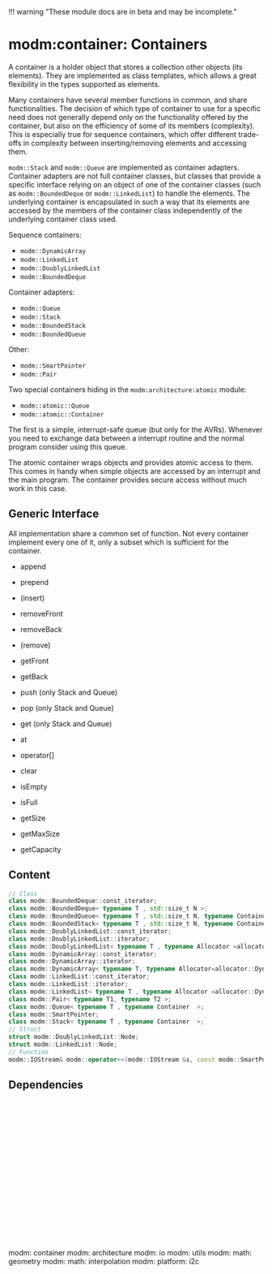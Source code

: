 !!! warning "These module docs are in beta and may be incomplete."

# modm:container: Containers

A container is a holder object that stores a collection other objects (its
elements). They are implemented as class templates, which allows a great
flexibility in the types supported as elements.

Many containers have several member functions in common, and share
functionalities. The decision of which type of container to use for a specific
need does not generally depend only on the functionality offered by the
container, but also on the efficiency of some of its members (complexity).
This is especially true for sequence containers, which offer different
trade-offs in complexity between inserting/removing elements and accessing
them.

`modm::Stack` and `modm::Queue` are implemented as container adapters. Container
adapters are not full container classes, but classes that provide a specific
interface relying on an object of one of the container classes (such as
`modm::BoundedDeque` or `modm::LinkedList`) to handle the elements.
The underlying container is encapsulated in such a way that its elements are
accessed by the members of the container class independently of the underlying
container class used.

Sequence containers:

- `modm::DynamicArray`
- `modm::LinkedList`
- `modm::DoublyLinkedList`
- `modm::BoundedDeque`

Container adapters:

- `modm::Queue`
- `modm::Stack`
- `modm::BoundedStack`
- `modm::BoundedQueue`

Other:

- `modm::SmartPointer`
- `modm::Pair`

Two special containers hiding in the `modm:architecture:atomic` module:

- `modm::atomic::Queue`
- `modm::atomic::Container`

The first is a simple, interrupt-safe queue (but only for the AVRs).
Whenever you need to exchange data between a interrupt routine and the normal
program consider using this queue.

The atomic container wraps objects and provides atomic access to
them. This comes in handy when simple objects are accessed by an interrupt
and the main program. The container provides secure access without much work
in this case.

## Generic Interface

All implementation share a common set of function. Not every container implement
every one of it, only a subset which is sufficient for the container.

- append
- prepend
- (insert)
- removeFront
- removeBack
- (remove)
- getFront
- getBack

- push (only Stack and Queue)
- pop (only Stack and Queue)
- get (only Stack and Queue)

- at
- operator[]

- clear

- isEmpty
- isFull
- getSize
- getMaxSize
- getCapacity

## Content

```cpp
// Class
class modm::BoundedDeque::const_iterator;
class modm::BoundedDeque< typename T , std::size_t N >;
class modm::BoundedQueue< typename T , std::size_t N, typename Container =BoundedDeque<T, N> >;
class modm::BoundedStack< typename T , std::size_t N, typename Container =BoundedDeque<T, N> >;
class modm::DoublyLinkedList::const_iterator;
class modm::DoublyLinkedList::iterator;
class modm::DoublyLinkedList< typename T , typename Allocator =allocator::Dynamic<T> >;
class modm::DynamicArray::const_iterator;
class modm::DynamicArray::iterator;
class modm::DynamicArray< typename T, typename Allocator=allocator::Dynamic<T> >;
class modm::LinkedList::const_iterator;
class modm::LinkedList::iterator;
class modm::LinkedList< typename T , typename Allocator =allocator::Dynamic<T> >;
class modm::Pair< typename T1, typename T2 >;
class modm::Queue< typename T , typename Container  >;
class modm::SmartPointer;
class modm::Stack< typename T , typename Container  >;
// Struct
struct modm::DoublyLinkedList::Node;
struct modm::LinkedList::Node;
// Function
modm::IOStream& modm::operator<<(modm::IOStream &s, const modm::SmartPointer &sPtr);
```
## Dependencies

<?xml version="1.0" encoding="UTF-8" standalone="no"?>
<!DOCTYPE svg PUBLIC "-//W3C//DTD SVG 1.1//EN"
 "http://www.w3.org/Graphics/SVG/1.1/DTD/svg11.dtd">
<!-- Generated by graphviz version 2.40.1 (20161225.0304)
 -->
<!-- Title: modm:container Pages: 1 -->
<svg width="266pt" height="209pt"
 viewBox="0.00 0.00 266.00 209.00" xmlns="http://www.w3.org/2000/svg" xmlns:xlink="http://www.w3.org/1999/xlink">
<g id="graph0" class="graph" transform="scale(1 1) rotate(0) translate(4 205)">
<title>modm:container</title>
<polygon fill="#ffffff" stroke="transparent" points="-4,4 -4,-205 262,-205 262,4 -4,4"/>
<!-- modm_container -->
<g id="node1" class="node">
<title>modm_container</title>
<polygon fill="#d3d3d3" stroke="#000000" stroke-width="2" points="162.5,-127 95.5,-127 95.5,-89 162.5,-89 162.5,-127"/>
<text text-anchor="middle" x="129" y="-111.8" font-family="Times,serif" font-size="14.00" fill="#000000">modm:</text>
<text text-anchor="middle" x="129" y="-96.8" font-family="Times,serif" font-size="14.00" fill="#000000">container</text>
</g>
<!-- modm_architecture -->
<g id="node2" class="node">
<title>modm_architecture</title>
<g id="a_node2"><a xlink:href="../modm-architecture" xlink:title="modm:&#10;architecture">
<polygon fill="#d3d3d3" stroke="#000000" points="83,-201 3,-201 3,-163 83,-163 83,-201"/>
<text text-anchor="middle" x="43" y="-185.8" font-family="Times,serif" font-size="14.00" fill="#000000">modm:</text>
<text text-anchor="middle" x="43" y="-170.8" font-family="Times,serif" font-size="14.00" fill="#000000">architecture</text>
</a>
</g>
</g>
<!-- modm_container&#45;&gt;modm_architecture -->
<g id="edge1" class="edge">
<title>modm_container&#45;&gt;modm_architecture</title>
<path fill="none" stroke="#000000" d="M106.8529,-127.0568C96.6007,-135.8785 84.2618,-146.4957 73.1749,-156.0355"/>
<polygon fill="#000000" stroke="#000000" points="70.6683,-153.575 65.371,-162.7505 75.234,-158.8811 70.6683,-153.575"/>
</g>
<!-- modm_io -->
<g id="node3" class="node">
<title>modm_io</title>
<g id="a_node3"><a xlink:href="../modm-io" xlink:title="modm:&#10;io">
<polygon fill="#d3d3d3" stroke="#000000" points="157,-201 101,-201 101,-163 157,-163 157,-201"/>
<text text-anchor="middle" x="129" y="-185.8" font-family="Times,serif" font-size="14.00" fill="#000000">modm:</text>
<text text-anchor="middle" x="129" y="-170.8" font-family="Times,serif" font-size="14.00" fill="#000000">io</text>
</a>
</g>
</g>
<!-- modm_container&#45;&gt;modm_io -->
<g id="edge2" class="edge">
<title>modm_container&#45;&gt;modm_io</title>
<path fill="none" stroke="#000000" d="M129,-127.0568C129,-134.8507 129,-144.0462 129,-152.6619"/>
<polygon fill="#000000" stroke="#000000" points="125.5001,-152.7505 129,-162.7505 132.5001,-152.7506 125.5001,-152.7505"/>
</g>
<!-- modm_utils -->
<g id="node4" class="node">
<title>modm_utils</title>
<g id="a_node4"><a xlink:href="../modm-utils" xlink:title="modm:&#10;utils">
<polygon fill="#d3d3d3" stroke="#000000" points="231,-201 175,-201 175,-163 231,-163 231,-201"/>
<text text-anchor="middle" x="203" y="-185.8" font-family="Times,serif" font-size="14.00" fill="#000000">modm:</text>
<text text-anchor="middle" x="203" y="-170.8" font-family="Times,serif" font-size="14.00" fill="#000000">utils</text>
</a>
</g>
</g>
<!-- modm_container&#45;&gt;modm_utils -->
<g id="edge3" class="edge">
<title>modm_container&#45;&gt;modm_utils</title>
<path fill="none" stroke="#000000" d="M148.0568,-127.0568C156.7072,-135.7072 167.0841,-146.0841 176.4786,-155.4786"/>
<polygon fill="#000000" stroke="#000000" points="174.2046,-158.1543 183.7505,-162.7505 179.1543,-153.2046 174.2046,-158.1543"/>
</g>
<!-- modm_math_geometry -->
<g id="node5" class="node">
<title>modm_math_geometry</title>
<g id="a_node5"><a xlink:href="../modm-math-geometry" xlink:title="modm:&#10;math:&#10;geometry">
<polygon fill="#d3d3d3" stroke="#000000" points="68,-53 0,-53 0,0 68,0 68,-53"/>
<text text-anchor="middle" x="34" y="-37.8" font-family="Times,serif" font-size="14.00" fill="#000000">modm:</text>
<text text-anchor="middle" x="34" y="-22.8" font-family="Times,serif" font-size="14.00" fill="#000000">math:</text>
<text text-anchor="middle" x="34" y="-7.8" font-family="Times,serif" font-size="14.00" fill="#000000">geometry</text>
</a>
</g>
</g>
<!-- modm_math_geometry&#45;&gt;modm_container -->
<g id="edge4" class="edge">
<title>modm_math_geometry&#45;&gt;modm_container</title>
<path fill="none" stroke="#000000" d="M65.1066,-53.1861C75.8869,-62.4346 87.9514,-72.7846 98.6685,-81.9788"/>
<polygon fill="#000000" stroke="#000000" points="96.6891,-84.8921 106.5578,-88.7469 101.2469,-79.5793 96.6891,-84.8921"/>
</g>
<!-- modm_math_interpolation -->
<g id="node6" class="node">
<title>modm_math_interpolation</title>
<g id="a_node6"><a xlink:href="../modm-math-interpolation" xlink:title="modm:&#10;math:&#10;interpolation">
<polygon fill="#d3d3d3" stroke="#000000" points="172,-53 86,-53 86,0 172,0 172,-53"/>
<text text-anchor="middle" x="129" y="-37.8" font-family="Times,serif" font-size="14.00" fill="#000000">modm:</text>
<text text-anchor="middle" x="129" y="-22.8" font-family="Times,serif" font-size="14.00" fill="#000000">math:</text>
<text text-anchor="middle" x="129" y="-7.8" font-family="Times,serif" font-size="14.00" fill="#000000">interpolation</text>
</a>
</g>
</g>
<!-- modm_math_interpolation&#45;&gt;modm_container -->
<g id="edge5" class="edge">
<title>modm_math_interpolation&#45;&gt;modm_container</title>
<path fill="none" stroke="#000000" d="M129,-53.1861C129,-61.3465 129,-70.3646 129,-78.6895"/>
<polygon fill="#000000" stroke="#000000" points="125.5001,-78.7469 129,-88.7469 132.5001,-78.747 125.5001,-78.7469"/>
</g>
<!-- modm_platform_i2c -->
<g id="node7" class="node">
<title>modm_platform_i2c</title>
<g id="a_node7"><a xlink:href="../modm-platform-i2c" xlink:title="modm:&#10;platform:&#10;i2c">
<polygon fill="#d3d3d3" stroke="#000000" points="258,-53 190,-53 190,0 258,0 258,-53"/>
<text text-anchor="middle" x="224" y="-37.8" font-family="Times,serif" font-size="14.00" fill="#000000">modm:</text>
<text text-anchor="middle" x="224" y="-22.8" font-family="Times,serif" font-size="14.00" fill="#000000">platform:</text>
<text text-anchor="middle" x="224" y="-7.8" font-family="Times,serif" font-size="14.00" fill="#000000">i2c</text>
</a>
</g>
</g>
<!-- modm_platform_i2c&#45;&gt;modm_container -->
<g id="edge6" class="edge">
<title>modm_platform_i2c&#45;&gt;modm_container</title>
<path fill="none" stroke="#000000" d="M192.8934,-53.1861C182.1131,-62.4346 170.0486,-72.7846 159.3315,-81.9788"/>
<polygon fill="#000000" stroke="#000000" points="156.7531,-79.5793 151.4422,-88.7469 161.3109,-84.8921 156.7531,-79.5793"/>
</g>
</g>
</svg>

